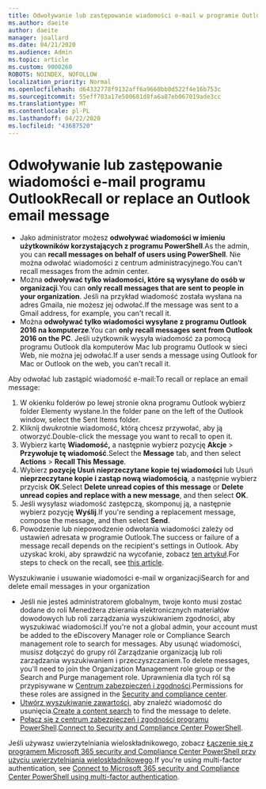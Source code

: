 ```yaml
---
title: Odwoływanie lub zastępowanie wiadomości e-mail w programie Outlook Desktop
ms.author: daeite
author: daeite
manager: joallard
ms.date: 04/21/2020
ms.audience: Admin
ms.topic: article
ms.custom: 9000260
ROBOTS: NOINDEX, NOFOLLOW
localization_priority: Normal
ms.openlocfilehash: d64332778f9132aff6a9660bb0d522f4e16b753c
ms.sourcegitcommit: 55eff703a17e500681d8fa6a87eb067019ade3cc
ms.translationtype: MT
ms.contentlocale: pl-PL
ms.lasthandoff: 04/22/2020
ms.locfileid: "43687520"
---
```

# <a name="recall-or-replace-an-outlook-email-message"></a><span data-ttu-id="06d3c-102">Odwoływanie lub zastępowanie wiadomości e-mail programu Outlook</span><span class="sxs-lookup"><span data-stu-id="06d3c-102">Recall or replace an Outlook email message</span></span>

- <span data-ttu-id="06d3c-103">Jako administrator możesz **odwoływać wiadomości w imieniu użytkowników korzystających z programu PowerShell**.</span><span class="sxs-lookup"><span data-stu-id="06d3c-103">As the admin, you can **recall messages on behalf of users using PowerShell**.</span></span> <span data-ttu-id="06d3c-104">Nie można odwołać wiadomości z centrum administracyjnego.</span><span class="sxs-lookup"><span data-stu-id="06d3c-104">You can't recall messages from the admin center.</span></span>
- <span data-ttu-id="06d3c-105">Można **odwoływać tylko wiadomości, które są wysyłane do osób w organizacji**.</span><span class="sxs-lookup"><span data-stu-id="06d3c-105">You can **only recall messages that are sent to people in your organization**.</span></span> <span data-ttu-id="06d3c-106">Jeśli na przykład wiadomość została wysłana na adres Gmaila, nie możesz jej odwołać.</span><span class="sxs-lookup"><span data-stu-id="06d3c-106">If the message was sent to a Gmail address, for example, you can't recall it.</span></span>
- <span data-ttu-id="06d3c-107">Można **odwoływać tylko wiadomości wysyłane z programu Outlook 2016 na komputerze**.</span><span class="sxs-lookup"><span data-stu-id="06d3c-107">You can **only recall messages sent from Outlook 2016 on the PC**.</span></span> <span data-ttu-id="06d3c-108">Jeśli użytkownik wysyła wiadomość za pomocą programu Outlook dla komputerów Mac lub programu Outlook w sieci Web, nie można jej odwołać.</span><span class="sxs-lookup"><span data-stu-id="06d3c-108">If a user sends a message using Outlook for Mac or Outlook on the web, you can't recall it.</span></span>

<span data-ttu-id="06d3c-109">Aby odwołać lub zastąpić wiadomość e-mail:</span><span class="sxs-lookup"><span data-stu-id="06d3c-109">To recall or replace an email message:</span></span>

1. <span data-ttu-id="06d3c-110">W okienku folderów po lewej stronie okna programu Outlook wybierz folder Elementy wysłane.</span><span class="sxs-lookup"><span data-stu-id="06d3c-110">In the folder pane on the left of the Outlook window, select the Sent Items folder.</span></span>
1. <span data-ttu-id="06d3c-111">Kliknij dwukrotnie wiadomość, którą chcesz przywołać, aby ją otworzyć.</span><span class="sxs-lookup"><span data-stu-id="06d3c-111">Double-click the message you want to recall to open it.</span></span>
1. <span data-ttu-id="06d3c-112">Wybierz kartę **Wiadomość,** a następnie wybierz pozycję **Akcje** > **Przywołuje tę wiadomość**.</span><span class="sxs-lookup"><span data-stu-id="06d3c-112">Select the **Message** tab, and then select **Actions** > **Recall This Message**.</span></span>
1. <span data-ttu-id="06d3c-113">Wybierz **pozycję Usuń nieprzeczytane kopie tej wiadomości** lub Usuń **nieprzeczytane kopie i zastąp nową wiadomością**, a następnie wybierz przycisk **OK**.</span><span class="sxs-lookup"><span data-stu-id="06d3c-113">Select **Delete unread copies of this message** or **Delete unread copies and replace with a new message**, and then select **OK**.</span></span>
1. <span data-ttu-id="06d3c-114">Jeśli wysyłasz wiadomość zastępczą, skomponuj ją, a następnie wybierz pozycję **Wyślij**.</span><span class="sxs-lookup"><span data-stu-id="06d3c-114">If you're sending a replacement message, compose the message, and then select **Send**.</span></span>
1. <span data-ttu-id="06d3c-115">Powodzenie lub niepowodzenie odwołania wiadomości zależy od ustawień adresata w programie Outlook.</span><span class="sxs-lookup"><span data-stu-id="06d3c-115">The success or failure of a message recall depends on the recipient's settings in Outlook.</span></span> <span data-ttu-id="06d3c-116">Aby uzyskać kroki, aby sprawdzić na wycofanie, zobacz [ten artykuł](https://support.office.com/article/35027f88-d655-4554-b4f8-6c0729a723a0).</span><span class="sxs-lookup"><span data-stu-id="06d3c-116">For steps to check on the recall, see [this article](https://support.office.com/article/35027f88-d655-4554-b4f8-6c0729a723a0).</span></span>

<span data-ttu-id="06d3c-117">Wyszukiwanie i usuwanie wiadomości e-mail w organizacji</span><span class="sxs-lookup"><span data-stu-id="06d3c-117">Search for and delete email messages in your organization</span></span>

- <span data-ttu-id="06d3c-118">Jeśli nie jesteś administratorem globalnym, twoje konto musi zostać dodane do roli Menedżera zbierania elektronicznych materiałów dowodowych lub roli zarządzania wyszukiwaniem zgodności, aby wyszukiwać wiadomości.</span><span class="sxs-lookup"><span data-stu-id="06d3c-118">If you're not a global admin, your account must be added to the eDiscovery Manager role or Compliance Search management role to search for messages.</span></span> <span data-ttu-id="06d3c-119">Aby usunąć wiadomości, musisz dołączyć do grupy ról Zarządzanie organizacją lub roli zarządzania wyszukiwaniem i przeczyszczaniem.</span><span class="sxs-lookup"><span data-stu-id="06d3c-119">To delete messages, you'll need to join the Organization Management role group or the Search and Purge management role.</span></span> <span data-ttu-id="06d3c-120">Uprawnienia dla tych ról są przypisywane w [Centrum zabezpieczeń i zgodności](https://go.microsoft.com/fwlink/?linkid=2083731).</span><span class="sxs-lookup"><span data-stu-id="06d3c-120">Permissions for these roles are assigned in the [Security and compliance center](https://go.microsoft.com/fwlink/?linkid=2083731).</span></span>
- <span data-ttu-id="06d3c-121">[Utwórz wyszukiwanie zawartości,](https://docs.microsoft.com/office365/securitycompliance/content-search) aby znaleźć wiadomość do usunięcia.</span><span class="sxs-lookup"><span data-stu-id="06d3c-121">[Create a content search](https://docs.microsoft.com/office365/securitycompliance/content-search) to find the message to delete.</span></span>
- <span data-ttu-id="06d3c-122">[Połącz się z centrum zabezpieczeń i zgodności programu PowerShell](https://docs.microsoft.com/powershell/exchange/office-365-scc/connect-to-scc-powershell/connect-to-scc-powershell?view=exchange-ps).</span><span class="sxs-lookup"><span data-stu-id="06d3c-122">[Connect to Security and Compliance Center PowerShell](https://docs.microsoft.com/powershell/exchange/office-365-scc/connect-to-scc-powershell/connect-to-scc-powershell?view=exchange-ps).</span></span>

<span data-ttu-id="06d3c-123">Jeśli używasz uwierzytelniania wieloskładnikowego, zobacz [Łączenie się z programem Microsoft 365 security and Compliance Center PowerShell przy użyciu uwierzytelniania wieloskładnikowego](https://docs.microsoft.com/powershell/exchange/office-365-scc/connect-to-scc-powershell/mfa-connect-to-scc-powershell?view=exchange-ps).</span><span class="sxs-lookup"><span data-stu-id="06d3c-123">If you're using multi-factor authentication, see [Connect to Microsoft 365 security and Compliance Center PowerShell using multi-factor authentication](https://docs.microsoft.com/powershell/exchange/office-365-scc/connect-to-scc-powershell/mfa-connect-to-scc-powershell?view=exchange-ps).</span></span>
